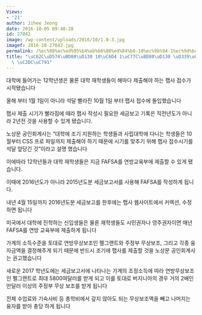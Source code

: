 ```yaml
---
Views:
- '21'
author: Jihee Jeong
date: 2016-10-05 09:48:28
id: 27042
image: /wp-content/uploads/2016/10/1.0-3.jpg
imagef: 2016-10-27042.jpg
permalink: /%ec%98%ac%ed%95%b4%eb%b6%80%ed%84%b0-10%ec%9b%94-1%ec%9d%bc%eb%b6%80%ed%84%b0-%ed%8c%b9%ec%82%ac-%ec%a0%91%ec%88%98-%ec%8b%9c%ec%9e%91/
title: "\uC62C\uD574\uBD80\uD130 10\uC6D4 1\uC77C\uBD80\uD130 \uD339\uC0AC \uC811\uC218\
  \ \uC2DC\uC791"
---
```


대학에 들어가는 12학년생은 물론 대학 재학생들이 해마다 제출해야 하는 팹사 접수가 시작됐습니다

올해 부터 1월 1일이 아니라 석달 빨라진 10월 1일 부터 팹사 접수에 돌입했습니다

팹사 제출 시기가 빨라짐에 때라 팹사 작성시 필요한 세금보고 기록은 직전년도가 아니라 2년전 것을 사용할 수 있게 됐습니다. 

노상문 공인회계사는 “대학에 조기 지원하는 학생들과 사립대학에 다니는 학생들은 10월부터 CSS 프로 파일까지 제출해야 하기 때문에 시기를 맞추기 위해 팹사 접수시기를 석달 앞당긴 것”이라고 설명 했습니다

이에따라 12학년들과 대학 재학생들은 지금 FAFSA를 연방교육부에 제출할 수 있게 됐습니다. 

이때에 2016년도가 아니라 2015년도분 세금보고서를 사용해 FAFSA를 작성하게 됩니다. 

내년 4월 15일까지 2016년도분 세금보고를 한후에는 팹사 웹사이트에서 커렉션, 수정하면 됩니다

미국에서 대학에 진학하는 신입생들은 물론 재학생들도 시민권자나 영주권자이면 매년 FAFSA를 연방 교육부에 제출하게 됩니다

가계의 소득수준을 토대로 연방무상보조인 펠그랜트와 주정부 무상보조, 그리고 각종 융자금액을 결정해주게 되기 때문에 반드시 조기에 팹사를 제출할 것을 노상문 공인회계사는 권고했습니다

새로운 2017 학년도에는 세금보고서에 나타나는 가계의 조정소득에 따라 연방무상보조인 펠그랜트로 최대 5800여달러를 받게 되고 이를 토대로 버지니아의 경우 거의 2배인 만달러 이상의 주정부 무상 보조를 받게 됩니다

전체 수업료와 기숙사비 등 총학비에서 갚지 않아도 되는 무상보조액을 빼고 나머지는 융자를 받아 충당 하게 됩니다